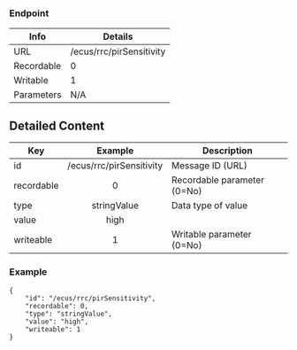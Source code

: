 # 



### Endpoint

| Info  | Details |
| ------------- | ------------- |
| URL   | /ecus/rrc/pirSensitivity   |
| Recordable   | 0   |
| Writable   | 1   |
| Parameters  | N/A  |

## Detailed Content

|  Key  | Example | Description |
| ------------- | :------: | ------------------------------ |
|  id | /ecus/rrc/pirSensitivity | Message ID (URL) |
|  recordable | 0 | Recordable parameter (0=No) |
|  type | stringValue | Data type of value |
|  value | high |  |
|  writeable | 1 | Writable parameter (0=No) |

### Example
```
{
    "id": "/ecus/rrc/pirSensitivity",
    "recordable": 0,
    "type": "stringValue",
    "value": "high",
    "writeable": 1
}
```
